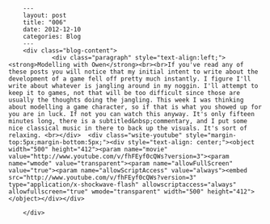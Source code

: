 
        ---
        layout: post
        title: "006"
        date: 2012-12-10
        categories: Blog
        ---
        <div class="blog-content">
				<div class="paragraph" style="text-align:left;"><strong>Modelling with Owen</strong><br><br>If you've read any of these posts you will notice that my initial intent to write about the development of a game fell off pretty much instantly. I figure I'll write about whatever is jangling around in my noggin. I'll attempt to keep it to games, not that will be too difficult since those are usually the thoughts doing the jangling. This week I was thinking about modelling a game character, so if that is what you showed up for you are in luck. If not you can watch this anyway. It's only fifteen minutes long, there is a subtitled&nbsp;commentary, and I put some nice classical music in there to back up the visuals. It's sort of relaxing. <br></div>  <div class="wsite-youtube" style="margin-top:5px;margin-bottom:5px;"><div style="text-align: center;"><object width="500" height="412"><param name="movie" value="http://www.youtube.com/v/fhFEyf0cQWs?version=3"><param name="wmode" value="transparent"><param name="allowFullScreen" value="true"><param name="allowScriptAccess" value="always"><embed src="http://www.youtube.com/v/fhFEyf0cQWs?version=3" type="application/x-shockwave-flash" allowscriptaccess="always" allowfullscreen="true" wmode="transparent" width="500" height="412"></object></div></div>

		</div>
        